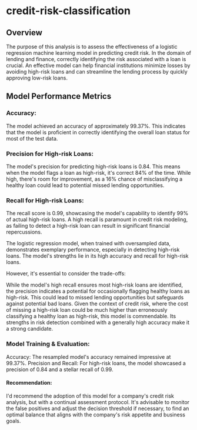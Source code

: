 # credit-risk-classification

## Overview
The purpose of this analysis is to assess the effectiveness of a logistic regression machine learning model in predicting credit risk. In the domain of lending and finance, correctly identifying the risk associated with a loan is crucial. An effective model can help financial institutions minimize losses by avoiding high-risk loans and can streamline the lending process by quickly approving low-risk loans.

## Model Performance Metrics
### Accuracy:
The model achieved an accuracy of approximately 99.37%. This indicates that the model is proficient in correctly identifying the overall loan status for most of the test data.

### Precision for High-risk Loans:
The model's precision for predicting high-risk loans is 0.84. This means when the model flags a loan as high-risk, it's correct 84% of the time. While high, there's room for improvement, as a 16% chance of misclassifying a healthy loan could lead to potential missed lending opportunities.

### Recall for High-risk Loans:
The recall score is 0.99, showcasing the model's capability to identify 99% of actual high-risk loans. A high recall is paramount in credit risk modeling, as failing to detect a high-risk loan can result in significant financial repercussions.

The logistic regression model, when trained with oversampled data, demonstrates exemplary performance, especially in detecting high-risk loans. The model's strengths lie in its high accuracy and recall for high-risk loans.

However, it's essential to consider the trade-offs:

While the model's high recall ensures most high-risk loans are identified, the precision indicates a potential for occasionally flagging healthy loans as high-risk. This could lead to missed lending opportunities but safeguards against potential bad loans.
Given the context of credit risk, where the cost of missing a high-risk loan could be much higher than erroneously classifying a healthy loan as high-risk, this model is commendable. Its strengths in risk detection combined with a generally high accuracy make it a strong candidate.

### Model Training & Evaluation:
Accuracy: The resampled model's accuracy remained impressive at 99.37%.
Precision and Recall: For high-risk loans, the model showcased a precision of 0.84 and a stellar recall of 0.99.


#### Recommendation:
I'd recommend the adoption of this model for a company's credit risk analysis, but with a continual assessment protocol. It's advisable to monitor the false positives and adjust the decision threshold if necessary, to find an optimal balance that aligns with the company's risk appetite and business goals.
